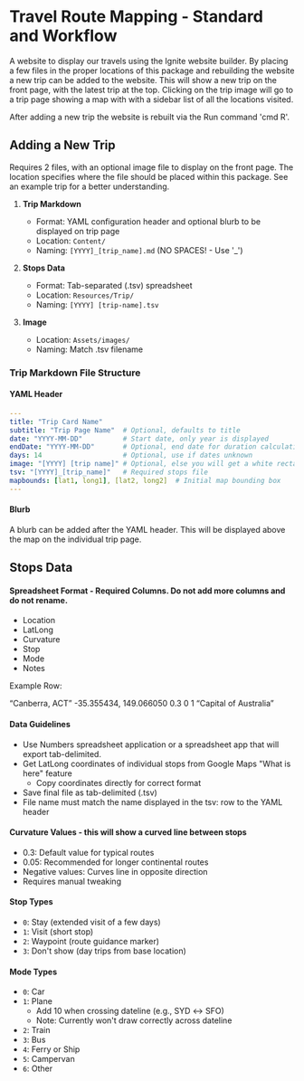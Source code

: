 # Travel Route Mapping - Standard and Workflow

A website to display our travels using the Ignite website builder. By placing a few files in the proper locations of this package and rebuilding the website a new trip can be added to the website. This will show a new trip on the front page, with the latest trip at the top. Clicking on the trip image will go to a trip page showing a map with with a sidebar list of all the locations visited.

After adding a new trip the website is rebuilt via the Run command 'cmd R'.

## Adding a New Trip
Requires 2 files, with an optional image file to display on the front page. The location specifies where the file should be placed within this package. See an example trip for a better understanding.

1. **Trip Markdown**
   - Format: YAML configuration header and optional blurb to be displayed on trip page
   - Location: `Content/`
   - Naming: `[YYYY]_[trip_name].md` (NO SPACES! - Use '_')
   
2. **Stops Data**
   - Format: Tab-separated (.tsv) spreadsheet
   - Location: `Resources/Trip/`
   - Naming: `[YYYY] [trip-name].tsv`
   
3. **Image**
   - Location: `Assets/images/`
   - Naming: Match .tsv filename


### Trip Markdown File Structure
#### YAML Header
```yaml
---
title: "Trip Card Name"
subtitle: "Trip Page Name"  # Optional, defaults to title
date: "YYYY-MM-DD"          # Start date, only year is displayed
endDate: "YYYY-MM-DD"       # Optional, end date for duration calculations
days: 14                    # Optional, use if dates unknown
image: "[YYYY] [trip name]" # Optional, else you will get a white rectangle. Size 350W x 233H
tsv: "[YYYY]_[trip_name]"   # Required stops file
mapbounds: [lat1, long1], [lat2, long2]  # Initial map bounding box
---
```

#### Blurb
A blurb can be added after the YAML header. This will be displayed above the map on the individual trip page.


## Stops Data

#### Spreadsheet Format - Required Columns. Do not add more columns and do not rename.
- Location
- LatLong
- Curvature
- Stop
- Mode
- Notes

Example Row:

 “Canberra, ACT”    -35.355434, 149.066050    0.3    0     1     “Capital of Australia”

#### Data Guidelines
- Use Numbers spreadsheet application or a spreadsheet app that will export tab-delimited.
- Get LatLong coordinates of individual stops from Google Maps "What is here" feature
  - Copy coordinates directly for correct format
- Save final file as tab-delimited (.tsv)
- File name must match the name displayed in the tsv: row to the YAML header

#### Curvature Values - this will show a curved line between stops
- 0.3: Default value for typical routes
- 0.05: Recommended for longer continental routes
- Negative values: Curves line in opposite direction
- Requires manual tweaking

#### Stop Types
- `0`: Stay (extended visit of a few days)
- `1`: Visit (short stop)
- `2`: Waypoint (route guidance marker)
- `3`: Don't show (day trips from base location)

#### Mode Types
- `0`: Car
- `1`: Plane 
  - Add 10 when crossing dateline (e.g., SYD ↔ SFO)
  - Note: Currently won't draw correctly across dateline
- `2`: Train
- `3`: Bus
- `4`: Ferry or Ship
- `5`: Campervan
- `6`: Other
